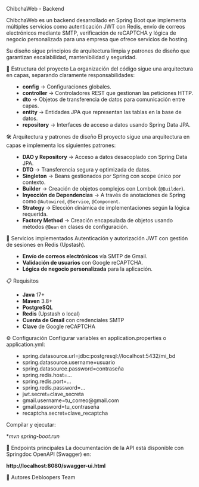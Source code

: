 <p align="justify">
ChibchaWeb - Backend

ChibchaWeb es un backend desarrollado en Spring Boot que implementa múltiples servicios como autenticación JWT con Redis, envío de correos electrónicos mediante SMTP, verificación de reCAPTCHA y lógica de negocio personalizada para una empresa que ofrece servicios de hosting.

Su diseño sigue principios de arquitectura limpia y patrones de diseño que garantizan escalabilidad, mantenibilidad y seguridad.

📂 Estructura del proyecto
La organización del código sigue una arquitectura en capas, separando claramente responsabilidades:

<ul style="margin-left: 20px;">
  <li><strong>config</strong> → Configuraciones globales.</li>
  <li><strong>controller</strong> → Controladores REST que gestionan las peticiones HTTP.</li>
  <li><strong>dto</strong> → Objetos de transferencia de datos para comunicación entre capas.</li>
  <li><strong>entity</strong> → Entidades JPA que representan las tablas en la base de datos.</li>
  <li><strong>repository</strong> → Interfaces de acceso a datos usando Spring Data JPA.</li>
</ul>

🛠️ Arquitectura y patrones de diseño
El proyecto sigue una arquitectura en capas e implementa los siguientes patrones:

<ul style="margin-left: 20px;">
  <li><strong>DAO y Repository</strong> → Acceso a datos desacoplado con Spring Data JPA.</li>
  <li><strong>DTO</strong> → Transferencia segura y optimizada de datos.</li>
  <li><strong>Singleton</strong> → Beans gestionados por Spring con scope único por contexto.</li>
  <li><strong>Builder</strong> → Creación de objetos complejos con Lombok (<code>@Builder</code>).</li>
  <li><strong>Inyección de Dependencias</strong> → A través de anotaciones de Spring como <code>@Autowired</code>, <code>@Service</code>, <code>@Component</code>.</li>
  <li><strong>Strategy</strong> → Elección dinámica de implementaciones según la lógica requerida.</li>
  <li><strong>Factory Method</strong> → Creación encapsulada de objetos usando métodos <code>@Bean</code> en clases de configuración.</li>
</ul>

🚀 Servicios implementados
Autenticación y autorización JWT con gestión de sesiones en Redis (Upstash).

<ul style="margin-left: 20px;">
  <li><strong>Envío de correos electrónicos</strong> vía SMTP de Gmail.</li>
  <li><strong>Validación de usuarios</strong> con Google reCAPTCHA.</li>
  <li><strong>Lógica de negocio personalizada</strong> para la aplicación.</li>
</ul>

📋 Requisitos
<ul style="margin-left: 20px;">
  <li><strong>Java</strong> 17+</li>
  <li><strong>Maven</strong> 3.8+</li>
  <li><strong>PostgreSQL</strong></li>
  <li><strong>Redis</strong> (Upstash o local)</li>
  <li><strong>Cuenta de Gmail</strong> con credenciales SMTP</li>
  <li><strong>Clave</strong> de Google reCAPTCHA</li>
</ul>

⚙️ Configuración
Configurar variables en application.properties o application.yml:

<ul style="margin-left: 20px;">
  <li>spring.datasource.url=jdbc:postgresql://localhost:5432/mi_bd</li>
  <li>spring.datasource.username=usuario</li>
  <li>spring.datasource.password=contraseña</li>

  <li>spring.redis.host=...</li>
  <li>spring.redis.port=...</li>
  <li>spring.redis.password=...</li>

  <li>jwt.secret=clave_secreta</li>
  <li>gmail.username=tu_correo@gmail.com</li>
  <li>gmail.password=tu_contraseña</li>
  <li>recaptcha.secret=clave_recaptcha</li>
</ul>

Compilar y ejecutar:

**mvn spring-boot:run*

📡 Endpoints principales
La documentación de la API está disponible con Springdoc OpenAPI (Swagger) en:

**http://localhost:8080/swagger-ui.html**

👥 Autores
Debloopers Team
</p>
